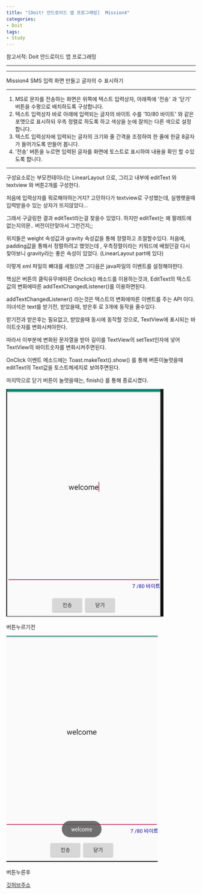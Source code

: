 ```yaml
---
title: "[Doit! 안드로이드 앱 프로그래밍]  Mission4"
categories:
- Doit
tags:
- Study
---
```


참고서적: Doit 안드로이드 앱 프로그래밍

---


---

Mission4 SMS 입력 화면 만들고 글자의 수 표시하기


---

1. MS로 문자를 전송하는 화면은 위쪽에 텍스트 입력상자, 아래쪽에 '전송' 과 '닫기' 버튼을 수평으로 배치하도록 구성합니다.
2.  텍스트 입력상자 바로 아래에 입력되는 글자의 바이트 수를 '10/80 바이트' 와 같은 포맷으로 표시하되 우측 정렬로 하도록 하고 색상을 눈에 잘띄는 다른 색으로 설정합니다.
3.  텍스트 입력상자에 입력되는 글자의 크기와 줄 간격을 조정하여 한 줄에 한글 8글자가 들어가도록 만들어 봅니다.
4.  '전송' 버튼을 누르면 입력된 글자를 화면에 토스트로 표시하여 내용을 확인 할 수있도록 합니다.

---

구성요소로는 부모컨테이너는 LinearLayout 으로, 그리고 내부에 editText 와 textview 와 버튼2개를 구성한다.

처음에 입력상자를 뭐로해야하는거지? 고민하다가 textview로 구성했는데, 실행햇을때 입력받을수 있는 상자가 뜨지않았다...

그래서 구글링한 결과 editText라는걸 찾을수 있었다. 하지만 editText는 왜 팔레트에 없는지의문.. 버전이안맞아서 그런건지;;

위치들은 weight 속성값과 gravity 속성값을 통해 정렬하고 조절할수있다. 처음에, padding값을 통해서 정렬하려고 했엇는데 ,  우측정렬이라는 키워드에 배웠던걸 다시 찾아보니 gravity라는 좋은 속성이 있었다. (LinearLayout part에 있다)

이렇게 xml 파일의 뼈대를 세웠으면 그다음은 java파일의 이벤트를 설정해야한다.

핵심은 버튼의 클릭유무에따른 Onclick() 메소드를 이용하는것과, EditText의 텍스트값의 변화에따른 addTextChangedListener()를 이용하면된다.

addTextChangedListener() 라는것은 텍스트의 변화에따른 이벤트를 주는 API 이다.
이녀석은 text를 받기전, 받았을때, 받은후 로 3개에 동작을 줄수있다.

받기전과 받은후는 필요없고, 받았을때 동시에 동작할 것으로, TextView에 표시되는 바이트숫자를 변화시켜야한다.

따라서 이부분에 변화된 문자열을 받아 길이를 TextView의 setText인자에 넣어 TextView의 바이트숫자를 변화시켜주면된다.

OnClick 이벤트 메소드에는 Toast.makeText().show() 를 통해 버튼이눌렷을때 editText의 Text값을 토스트메세지로 보여주면된다.

마지막으로 닫기 버튼이 눌렷을때는, finish() 를 통해 종료시켰다.

![Mission4-1](/assets/Misson4_1.JPG)

버튼누르기전 

![Mission4-2](/assets/Misson4_2.JPG)

버튼누른후



[깃허브주소](https://github.com/jowunnal/studyAndroid "github link")
